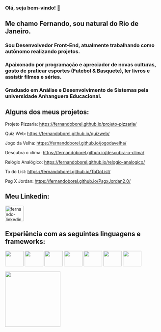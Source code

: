 ### Olá, seja bem-vindo! 👋

## Me chamo Fernando, sou natural do Rio de Janeiro.

### Sou Desenvolvedor Front-End, atualmente trabalhando como autônomo realizando projetos.

### Apaixonado por programação e apreciador de novas culturas, gosto de praticar esportes (Futebol & Basquete), ler livros e assistir filmes e séries.

### Graduado em Análise e Desenvolvimento de Sistemas pela universidade Anhanguera Educacional.

## Alguns dos meus projetos:
Projeto Pizzaria: https://fernandoborel.github.io/projeto-pizzaria/

Quiz Web: https://fernandoborel.github.io/quizweb/ 

Jogo da Velha: https://fernandoborel.github.io/jogodavelha/

Descubra o clima: https://fernandoborel.github.io/descubra-o-clima/

Relógio Analógico: https://fernandoborel.github.io/relogio-analogico/

To do List: https://fernandoborel.github.io/ToDoList/

Psg X Jordan: https://fernandoborel.github.io/PsgxJordan2.0/


## Meu Linkedin:
<a href="https://www.linkedin.com/in/fernando-borel-devfer/" target="_blank">
  <img align="center" alt="fernando-linkedin" height="50" width="60" src="https://cdn.jsdelivr.net/gh/devicons/devicon/icons/linkedin/linkedin-original.svg"/>
</a>
  

## Experiência com as seguintes linguagens e frameworks: 
<img src="https://cdn.jsdelivr.net/gh/devicons/devicon/icons/react/react-original-wordmark.svg" height="50" width="60"></img>
<img src="https://cdn.jsdelivr.net/gh/devicons/devicon/icons/typescript/typescript-original.svg" height="50" width="60"></img>
<img src="https://cdn.jsdelivr.net/gh/devicons/devicon/icons/html5/html5-original-wordmark.svg" height="50" width="60"></img>
<img src="https://cdn.jsdelivr.net/gh/devicons/devicon/icons/css3/css3-original-wordmark.svg" height="50" width="60"></img>
<img src="https://cdn.jsdelivr.net/gh/devicons/devicon/icons/javascript/javascript-original.svg" height="50" width="60"></img>
<img src="https://cdn.jsdelivr.net/gh/devicons/devicon/icons/sass/sass-original.svg" height="50" width="60"></img>
<img src="https://cdn.jsdelivr.net/gh/devicons/devicon/icons/bootstrap/bootstrap-plain-wordmark.svg" height="50" width="60"></img>

<div>
  <a href="https://github.com/fernandoborel">
  <img height="180em" src="https://github-readme-stats.vercel.app/api?username=fernandoborel&show_icons=true&theme=radical&include_all_commits=true&count_private=true"/>
</div>
<!--
**fernandoborel/fernandoborel** is a ✨ _special_ ✨ repository because its `README.md` (this file) appears on your GitHub profile.

Here are some ideas to get you started:

- 🔭 I’m currently working on ...
- 🌱 I’m currently learning ...
- 👯 I’m looking to collaborate on ...
- 🤔 I’m looking for help with ...
- 💬 Ask me about ...
- 📫 How to reach me: ...
- 😄 Pronouns: ...
- ⚡ Fun fact: ...
-->
